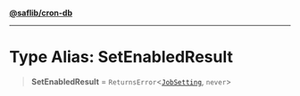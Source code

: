 [**@saflib/cron-db**](../index.md)

***

# Type Alias: SetEnabledResult

> **SetEnabledResult** = `ReturnsError`\<[`JobSetting`](../interfaces/JobSetting.md), `never`\>
